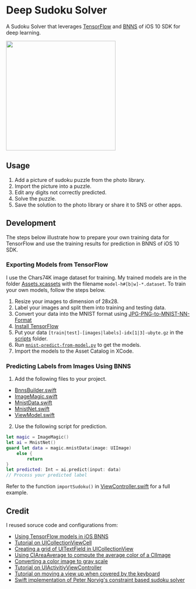 # Deep Sudoku Solver
A Sudoku Solver that leverages [TensorFlow](https://www.tensorflow.org) and [BNNS](https://developer.apple.com/reference/accelerate/bnns) of iOS 10 SDK for deep learning.

<img src="https://cloud.githubusercontent.com/assets/2617118/24141003/e7d349b6-0e5c-11e7-8be7-d28ce165401f.png" width="300">

## Usage

1. Add a picture of sudoku puzzle from the photo library.
2. Import the picture into a puzzle.
3. Edit any digits not correctly predicted.
4. Solve the puzzle.
5. Save the solution to the photo library or share it to SNS or other apps.

## Development

The steps below illustrate how to prepare your own training data for TensorFlow and use the training results for prediction in BNNS of iOS 10 SDK.

### Exporting Models from TensorFlow

I use the Chars74K image dataset for training. My trained models are in the folder [Assets.xcassets](https://github.com/waitingcheung/deep-sudoku-solver/tree/master/Assets.xcassets) with the filename ``model-h#[b|w]-*.dataset``. To train your own models, follow the steps below.

1. Resize your images to dimension of 28x28.
2. Label your images and split them into training and testing data.
3. Convert your data into the MNIST format using [JPG-PNG-to-MNIST-NN-Format](https://github.com/gskielian/JPG-PNG-to-MNIST-NN-Format)
4. [Install TensorFlow](https://www.tensorflow.org/install/)
5. Put your data ``[train|test]-[images|labels]-idx[1|3]-ubyte.gz`` in the [scripts](https://github.com/waitingcheung/deep-sudoku-solver/tree/master/scripts) folder.
6. Run [``mnist-predict-from-model.py``](https://github.com/waitingcheung/deep-sudoku-solver/blob/master/scripts/mnist-predict-from-model.py) to get the models.
7. Import the models to the Asset Catalog in XCode.

### Predicting Labels from Images Using BNNS

1. Add the following files to your project. 
- [BnnsBuilder.swift](https://github.com/waitingcheung/deep-sudoku-solver/blob/master/Deep%20Sudoku%20Solver/BnnsBuilder.swift)
- [ImageMagic.swift](https://github.com/waitingcheung/deep-sudoku-solver/blob/master/Deep%20Sudoku%20Solver/ImageMagic.swift)
- [MnistData.swift](https://github.com/waitingcheung/deep-sudoku-solver/blob/master/Deep%20Sudoku%20Solver/MnistData.swift)
- [MnistNet.swift](https://github.com/waitingcheung/deep-sudoku-solver/blob/master/Deep%20Sudoku%20Solver/MnistNet.swift)
- [ViewModel.swift](https://github.com/waitingcheung/deep-sudoku-solver/blob/master/Deep%20Sudoku%20Solver/ViewModel.swift)

2. Use the following script for prediction.
```swift
let magic = ImageMagic()
let ai = MnistNet()
guard let data = magic.mnistData(image: UIImage)
    else {
        return
}
let predicted: Int = ai.predict(input: data)
// Process your predicted label
```

Refer to the function ``importSudoku()`` in [ViewController.swift](https://github.com/waitingcheung/deep-sudoku-solver/blob/master/Deep%20Sudoku%20Solver/ViewController.swift#L80) for a full example.

## Credit

I reused soruce code and configurations from:
- [Using TensorFlow models in iOS BNNS](https://github.com/paiv/mnist-bnns)
- [Tutorial on UICollectionViewCell](http://randexdev.com/2014/08/uicollectionviewcell/)
- [Creating a grid of UITextField in UICollectionView](http://stackoverflow.com/questions/35791362/swift-creating-grid-of-many-text-fields)
- [Using CIAreaAverage to compute the average color of a CIImage](https://github.com/pauljones13/BubbleWrap/blob/master/CIImage+AverageColour.swift)
- [Converting a color image to gray scale](http://myxcode.net/2015/08/30/converting-an-image-to-black-white-in-swift/)
- [Tutorial on UIActivitiyViewController](http://stackoverflow.com/questions/35931946/basic-example-for-sharing-text-or-image-with-uiactivityviewcontroller-in-swift)
- [Tutorial on moving a view up when covered by the keyboard](http://stackoverflow.com/questions/28813339/move-a-view-up-only-when-the-keyboard-covers-an-input-field)
- [Swift implementation of Peter Norvig's constraint based sudoku solver](https://github.com/pbing/Sudoku-Solver)

